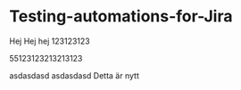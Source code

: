 # Testing-automations-for-Jira

Hej Hej hej 123123123



55123123213213123


asdasdasd
asdasdasd
Detta är nytt
